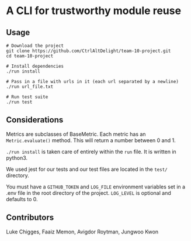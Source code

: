 # A CLI for trustworthy module reuse

## Usage

```
# Download the project
git clone https://github.com/CtrlAltDelight/team-10-project.git
cd team-10-project

# Install dependencies
./run install

# Pass in a file with urls in it (each url separated by a newline)
./run url_file.txt

# Run test suite
./run test
```

## Considerations

Metrics are subclasses of BaseMetric. Each metric has an `Metric.evaluate()` method. This will return a number between 0 and 1.

`./run install` is taken care of entirely within the `run` file. It is written in python3.

We used jest for our tests and our test files are located in the `test/` directory.

You must have a `GITHUB_TOKEN` and `LOG_FILE` environment variables set in a .env file in the root directory of the project. `LOG_LEVEL` is optional and defaults to 0.

## Contributors

Luke Chigges, Faaiz Memon, Avigdor Roytman, Jungwoo Kwon
